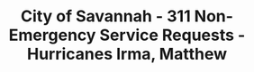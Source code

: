 ---
schema: default
title: >-
  City of Savannah - 311 Non-Emergency Service Requests - Hurricanes Irma,
  Matthew
organization: City of Savannah
notes: >-
  This dataset contains a log of all non-emergency request submitted to the
  City's 311 line and online form 10 days prior to the impacts of Hurricanes
  Matthew and Irma, as well as 5 days following impact.
resources:
  - name: 311-requests-matthew-irma
    url: >-
      https://cvlassets.s3.amazonaws.com/311-Service-Requests-Hurricanes-Matthew-Irma.csv
    format: csv
license: 'http://www.opendefinition.org/licenses/odc-odbl'
category:
  - Public Safety
maintainer: City of Savannah
maintainer_email: saures@savannahga.gov
---
